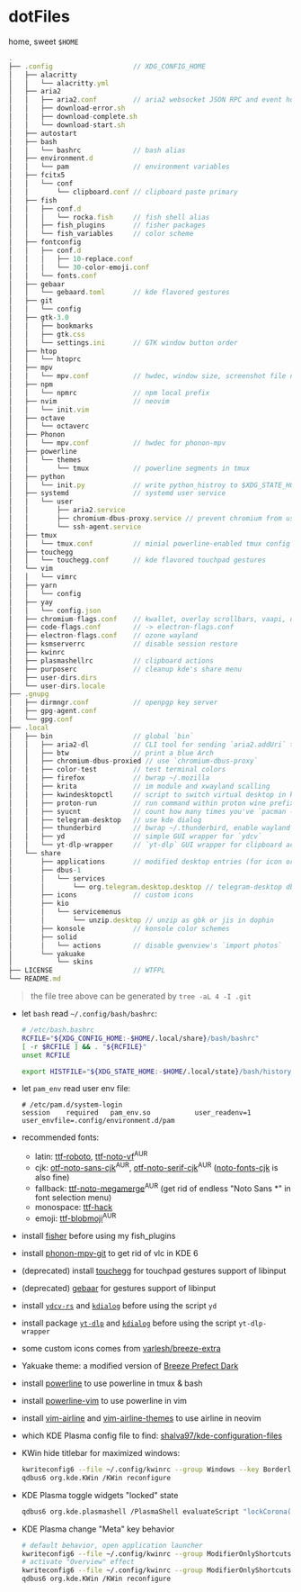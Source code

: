 # dotFiles

home, sweet `$HOME`

```js
.
├── .config                    // XDG_CONFIG_HOME
│   ├── alacritty
│   │   └── alacritty.yml
│   ├── aria2
│   │   ├── aria2.conf         // aria2 websocket JSON RPC and event hooks
│   │   ├── download-error.sh
│   │   ├── download-complete.sh
│   │   └── download-start.sh
│   ├── autostart
│   ├── bash
│   │   └── bashrc             // bash alias
│   ├── environment.d
│   │   └── pam                // environment variables
│   ├── fcitx5
│   │   └── conf
│   │       └── clipboard.conf // clipboard paste primary
│   ├── fish
│   │   ├── conf.d
│   │   │   └── rocka.fish     // fish shell alias
│   │   ├── fish_plugins       // fisher packages
│   │   └── fish_variables     // color scheme
│   ├── fontconfig
│   │   ├── conf.d
│   │   │   ├── 10-replace.conf
│   │   │   └── 30-color-emoji.conf
│   │   └── fonts.conf
│   ├── gebaar
│   │   └── gebaard.toml       // kde flavored gestures
│   ├── git
│   │   └── config
│   ├── gtk-3.0
│   │   ├── bookmarks
│   │   ├── gtk.css
│   │   └── settings.ini       // GTK window button order
│   ├── htop
│   │   └── htoprc
│   ├── mpv
│   │   └── mpv.conf           // hwdec, window size, screenshot file name, etc
│   ├── npm
│   │   └── npmrc              // npm local prefix
│   ├── nvim                   // neovim
│   │   └── init.vim
│   ├── octave
│   │   └── octaverc
│   ├── Phonon
│   │   └── mpv.conf           // hwdec for phonon-mpv
│   ├── powerline
│   │   └── themes
│   │       └── tmux           // powerline segments in tmux
│   ├── python
│   │   └── init.py            // write python_histroy to $XDG_STATE_HOME
│   ├── systemd                // systemd user service
│   │   └── user
│   │       ├── aria2.service
│   │       ├── chromium-dbus-proxy.service // prevent chromium from using dark mode
│   │       └── ssh-agent.service
│   ├── tmux
│   │   └── tmux.conf          // minial powerline-enabled tmux config
│   ├── touchegg
│   │   └── touchegg.conf      // kde flavored touchpad gestures
│   └── vim
│   │   └── vimrc
│   ├── yarn
│   │   └── config
│   ├── yay
│   │   └── config.json
│   ├── chromium-flags.conf    // kwallet, overlay scrollbars, vaapi, ozone wayland
│   ├── code-flags.conf        // -> electron-flags.conf
│   ├── electron-flags.conf    // ozone wayland
│   ├── ksmserverrc            // disable session restore
│   ├── kwinrc
│   ├── plasmashellrc          // clipboard actions
│   ├── purposerc              // cleanup kde's share menu
│   ├── user-dirs.dirs
│   └── user-dirs.locale
├── .gnupg
│   ├── dirmngr.conf           // openpgp key server
│   ├── gpg-agent.conf
│   └── gpg.conf
├── .local
│   ├── bin                    // global `bin`
│   │   ├── aria2-dl           // CLI tool for sending `aria2.addUri` to JSON RPC
│   │   ├── btw                // print a blue Arch
│   │   ├── chromium-dbus-proxied // use `chromium-dbus-proxy`
│   │   ├── color-test         // test terminal colors
│   │   ├── firefox            // bwrap ~/.mozilla
│   │   ├── krita              // im module and xwayland scalling
│   │   ├── kwindesktopctl     // script to switch virtual desktop in kde
│   │   ├── proton-run         // run command within proton wine prefix
│   │   ├── syucnt             // count how many times you've `pacman -Syu`'d
│   │   ├── telegram-desktop   // use kde dialog
│   │   ├── thunderbird        // bwrap ~/.thunderbird, enable wayland
│   │   ├── yd                 // simple GUI wrapper for `ydcv`
│   │   └── yt-dlp-wrapper     // `yt-dlp` GUI wrapper for clipboard actions
│   └── share
│       ├── applications       // modified desktop entries (for icon or description)
│       ├── dbus-1
│       │   └── services
│       │       └── org.telegram.desktop.desktop // telegram-desktop dbus activation
│       ├── icons              // custom icons
│       ├── kio
│       │   └── servicemenus
│       │       └── unzip.desktop // unzip as gbk or jis in dophin
│       ├── konsole            // konsole color schemes
│       ├── solid
│       │   └── actions        // disable gwenview's `import photos`
│       └── yakuake
│           └── skins
├── LICENSE                    // WTFPL
└── README.md
```

> the file tree above can be generated by `tree -aL 4 -I .git`

- let `bash` read `~/.config/bash/bashrc`:

    ```bash
    # /etc/bash.bashrc
    RCFILE="${XDG_CONFIG_HOME:-$HOME/.local/share}/bash/bashrc"
    [ -r $RCFILE ] && . "${RCFILE}"
    unset RCFILE

    export HISTFILE="${XDG_STATE_HOME:-$HOME/.local/state}/bash/history"
    ```

- let `pam_env` read user env file:

    ```
    # /etc/pam.d/system-login
    session    required   pam_env.so           user_readenv=1 user_envfile=.config/environment.d/pam
    ```

- recommended fonts:
  - latin: [ttf-roboto][roboto], [ttf-noto-vf][noto-vf]<sup>AUR</sup>
  - cjk: [otf-noto-sans-cjk][noto-sans-cjk]<sup>AUR</sup>, [otf-noto-serif-cjk][noto-serif-cjk]<sup>AUR</sup> ([noto-fonts-cjk][noto-cjk] is also fine)
  - fallback: [ttf-noto-megamerge][noto-megamerge]<sup>AUR</sup> (get rid of endless "Noto Sans *" in font selection menu)
  - monospace: [ttf-hack][hack]
  - emoji: [ttf-blobmoji][blobmoji]<sup>AUR</sup>
- install [fisher][fisher] before using my fish_plugins
- install [phonon-mpv-git][phonon] to get rid of vlc in KDE 6
- (deprecated) install [touchegg][touchegg] for touchpad gestures support of libinput
- (deprecated) [gebaar][gebaar] for gestures support of libinput
- install [`ydcv-rs`][ydcv-rs] and [`kdialog`][kdialog] before using the script `yd`
- install package [`yt-dlp`][yt-dlp] and [`kdialog`][kdialog] before using the script `yt-dlp-wrapper`
- some custom icons comes from [varlesh/breeze-extra](https://github.com/varlesh/breeze-extra)
- Yakuake theme: a modified version of [Breeze Prefect Dark][yakuake-theme]
- install [powerline][powerline] to use powerline in tmux & bash
- install [powerline-vim][powerline-vim] to use powerline in vim
- install [vim-airline][vim-airline] and [vim-airline-themes][vim-airline-themes] to use airline in neovim
- which KDE Plasma config file to find: [shalva97/kde-configuration-files](https://github.com/shalva97/kde-configuration-files)
- KWin hide titlebar for maximized windows:

    ```bash
    kwriteconfig6 --file ~/.config/kwinrc --group Windows --key BorderlessMaximizedWindows true
    qdbus6 org.kde.KWin /KWin reconfigure
    ```

- KDE Plasma toggle widgets "locked" state

    ```bash
    qdbus6 org.kde.plasmashell /PlasmaShell evaluateScript "lockCorona(!locked)"
    ```

- KDE Plasma change "Meta" key behavior

    ```bash
    # default behavior, open application launcher
    kwriteconfig6 --file ~/.config/kwinrc --group ModifierOnlyShortcuts --key Meta "org.kde.plasmashell,/PlasmaShell,org.kde.PlasmaShell,activateLauncherMenu"
    # activate "Overview" effect
    kwriteconfig6 --file ~/.config/kwinrc --group ModifierOnlyShortcuts --key Meta "org.kde.kglobalaccel,/component/kwin,org.kde.kglobalaccel.Component,invokeShortcut,Overview"
    qdbus6 org.kde.KWin /KWin reconfigure
    ```

[roboto]: https://archlinux.org/packages/extra/any/ttf-roboto/
[noto-vf]: https://aur.archlinux.org/pkgbase/ttf-noto-vf
[noto-cjk]: https://www.archlinux.org/packages/extra/any/noto-fonts-cjk/
[noto-sans-cjk]: https://aur.archlinux.org/packages/otf-noto-sans-cjk
[noto-serif-cjk]: https://aur.archlinux.org/packages/otf-noto-serif-cjk
[noto-megamerge]: https://aur.archlinux.org/packages/ttf-noto-megamerge
[hack]: https://www.archlinux.org/packages/extra/any/ttf-hack/
[blobmoji]: https://aur.archlinux.org/packages/ttf-blobmoji/
[fisher]: https://github.com/jorgebucaran/fisher
[phonon]: https://github.com/archlinuxcn/repo/tree/master/archlinuxcn/phonon-mpv-git
[touchegg]: https://aur.archlinux.org/packages/touchegg/
[gebaar]: https://aur.archlinux.org/packages/gebaar/
[ydcv-rs]: https://aur.archlinux.org/packages/ydcv-rs/
[kdialog]: https://www.archlinux.org/packages/extra/x86_64/kdialog/
[yt-dlp]: https://archlinux.org/packages/community/any/yt-dlp/
[yakuake-theme]: https://store.kde.org/p/1193435/
[powerline]: https://www.archlinux.org/packages/community/x86_64/powerline/
[powerline-vim]: https://www.archlinux.org/packages/community/x86_64/powerline-vim/
[vim-airline]: https://www.archlinux.org/packages/community/any/vim-airline/
[vim-airline-themes]: https://www.archlinux.org/packages/community/any/vim-airline-themes/
